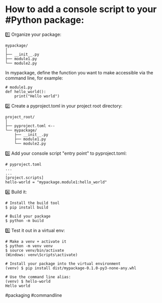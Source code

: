 # How to add a console script to your #Python package:

1️⃣ Organize your package:

```
mypackage/
│
├── __init__.py
├── module1.py
└── module2.py
```

In mypackage, define the function you want to make accessible via the command line, for example:

```
# module1.py
def hello_world():
    print("Hello world")
```

2️⃣ Create a pyproject.toml in your project root directory:

```
project_root/
│
├── pyproject.toml <--
└── mypackage/
    ├── __init__.py
    ├── module1.py
    └── module2.py
```

3️⃣ Add your console script "entry point" to pyproject.toml:

```
# pyproject.toml
...
...
[project.scripts]
hello-world = "mypackage.module1:hello_world"
```

4️⃣ Build it:

```
# Install the build tool
$ pip install build

# Build your package
$ python -m build
```

5️⃣ Test it out in a virtual env:

```
# Make a venv + activate it
$ python -m venv venv
$ source venv/bin/activate
(Windows: venv\Scripts\activate)

# Install your package into the virtual environment
(venv) $ pip install dist/mypackage-0.1.0-py3-none-any.whl

# Use the command line alias:
(venv) $ hello-world
Hello world
```

#packaging #commandline

